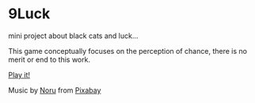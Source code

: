# 9Luck

mini project about black cats and luck...

This game conceptually focuses on the perception of chance, there is no merit or end to this work.

[Play it!](https://duzakh.github.io/RandomLuck)

Music by <a href="https://pixabay.com/users/harumachimusic-13470593/?utm_source=link-attribution&utm_medium=referral&utm_campaign=music&utm_content=259286">Noru</a> from <a href="https://pixabay.com/music//?utm_source=link-attribution&utm_medium=referral&utm_campaign=music&utm_content=259286">Pixabay</a>

